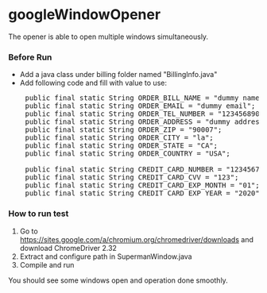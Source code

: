 # googleWindowOpener
The opener is able to open multiple windows simultaneously.

### Before Run
* Add a java class under billing folder named "BillingInfo.java"
* Add following code and fill with value to use:
<pre>
    public final static String ORDER_BILL_NAME = "dummy name";
    public final static String ORDER_EMAIL = "dummy email";
    public final static String ORDER_TEL_NUMBER = "123456890";
    public final static String ORDER_ADDRESS = "dummy address";
    public final static String ORDER_ZIP = "90007";
    public final static String ORDER_CITY = "la";
    public final static String ORDER_STATE = "CA";
    public final static String ORDER_COUNTRY = "USA";
    
    public final static String CREDIT_CARD_NUMBER = "1234567890123456789";
    public final static String CREDIT_CARD_CVV = "123";
    public final static String CREDIT_CARD_EXP_MONTH = "01";
    public final static String CREDIT_CARD_EXP_YEAR = "2020";
</pre>

### How to run test
1. Go to https://sites.google.com/a/chromium.org/chromedriver/downloads and download ChromeDriver 2.32
2. Extract and configure path in SupermanWindow.java
3. Compile and run

You should see some windows open and operation done smoothly.
